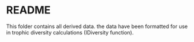 # README

This folder contains all derived data.
the data have been formatted for use in trophic diversity calculations (IDiversity function). 

